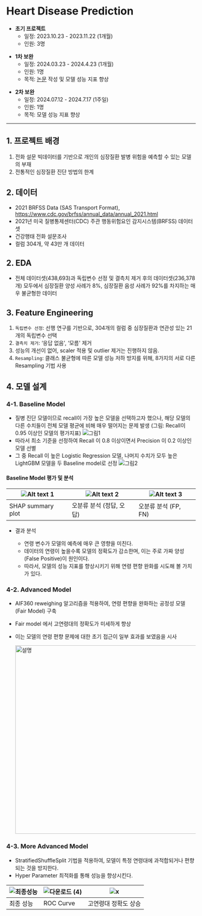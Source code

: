 # Heart Disease Prediction

- **초기 프로젝트**
    - 일정: 2023.10.23 - 2023.11.22 (1개월)
    - 인원: 3명
>
- **1차 보완**
    - 일정: 2024.03.23 - 2024.4.23 (1개월)
    - 인원: 1명
    - 목적: [논문](https://www.dbpia.co.kr/journal/articleDetail?nodeId=NODE11825454) 작성 및 모델 성능 지표 향상
>
- **2차 보완**
    - 일정: 2024.07.12 - 2024.7.17 (1주일)
    - 인원: 1명
    - 목적: 모델 성능 지표 향상
>
---

## 1. 프로젝트 배경
1. 전화 설문 빅데이터를 기반으로 개인의 심장질환 발병 위험을 예측할 수 있는 모델의 부재
2. 전통적인 심장질환 진단 방법의 한계

## 2. 데이터
- 2021 BRFSS Data (SAS Transport Format), https://www.cdc.gov/brfss/annual_data/annual_2021.html
- 2021년 미국 질병통제센터(CDC) 주관 행동위험요인 감지시스템(BRFSS) 데이터셋
- 건강행태 전화 설문조사
- 컬럼 304개, 약 43만 개 데이터

## 2. EDA
- 전체 데이터셋(438,693)과 독립변수 선정 및 결측치 제거 후의 데이터셋(236,378개) 모두에서 심장질환 양성 사례가 8%, 심장질환 음성 사례가 92%를 차지하는 매우 불균형한 데이터
## 3. Feature Engineering
1. `독립변수 선정`: 선행 연구를 기반으로, 304개의 컬럼 중 심장질환과 연관성 있는 21개의 독립변수 선택
2. `결측치 제거`: ‘응답 없음', ‘모름' 제거
3. 성능의 개선이 없어, scaler 적용 및 outlier 제거는 진행하지 않음. 
4. `Resampling`: 클래스 불균형에 따른 모델 성능 저하 방지를 위해, 8가지의 서로 다른 Resampling 기법 사용

## 4. 모델 설계
### 4-1. Baseline Model
- 질병 진단 모델이므로 recall이 가장 높은 모델을 선택하고자 했으나, 해당 모델의 다른 수치들이 전체 모델 평균에 비해 매우 떨어지는 문제 발생 (그림: Recall이 0.95 이상인 모델의 평가지표)
![그림1](https://github.com/user-attachments/assets/c85d8701-fa22-45a4-af94-210f28ed656e)
- 따라서 최소 기준을 선정하여 Recall 이 0.8 이상이면서 Precision 이 0.2 이상인 모델 선별
- 그 중 Recall 이 높은 Logistic Regression 모델, 나머지 수치가 모두 높은 LightGBM 모델을 두 Baseline model로 선정
![그림2](https://github.com/user-attachments/assets/05fa0f82-7c7d-4b49-bc09-b01e0d4ba289)
#### Baseline Model 평가 및 분석

| ![Alt text 1](https://github.com/user-attachments/assets/0f3541e5-c65c-40eb-8608-400c38e94104) | ![Alt text 2](https://github.com/user-attachments/assets/7574b01a-f157-4e14-b17b-8dd4312d4f49) | ![Alt text 3](https://github.com/user-attachments/assets/2d626108-a525-459f-b65d-260b1548b722) |
|---------------------|---------------------|---------------------|
| SHAP summary plot       | 오분류 분석 (정답, 오답)              | 오분류 분석 (FP, FN)         |

- 결과 분석

    - 연령 변수가 모델의 예측에 매우 큰 영향을 미친다.
    - 데이터의 연령이 높을수록 모델의 정확도가 감소한며, 이는 주로 가짜 양성(False Positive)이 원인이다. 
    - 따라서, 모델의 성능 지표를 향상시키기 위해 연령 편향 완화를 시도해 볼 가치가 있다.

### 4-2. Advanced Model
- AIF360 reweighing 알고리즘을 적용하여, 연령 편향을 완화하는 공정성 모델(Fair Model) 구축
- Fair model 에서 고연령대의 정확도가 미세하게 향상
- 이는 모델의 연령 편향 문제에 대한 초기 접근이 일부 효과를 보였음을 시사

   <img src="https://github.com/user-attachments/assets/a852fd2b-325d-49dc-ab8d-98a3c44a246a" alt="설명" width="500"/>
### 4-3. More Advanced Model
- StratifiedShuffleSplit 기법을 적용하여, 모델이 특정 연령대에 과적합되거나 편향되는 것을 방지한다.
- Hyper Parameter 최적화를 통해 성능을 향상시킨다.

| ![최종성능](https://github.com/user-attachments/assets/3b9bfbdb-7cd5-4df9-81e3-88c09598f900) | ![다운로드 (4)](https://github.com/user-attachments/assets/f2c07888-4aaf-43f4-aade-0be124d07d34) | ![x](https://github.com/user-attachments/assets/68b9ad95-2bd1-4644-ae48-dd811c9c59a2)|
|---------------------|---------------------|---------------------|
| 최종 성능       |     ROC Curve          |     고연령대 정확도 상승    |
